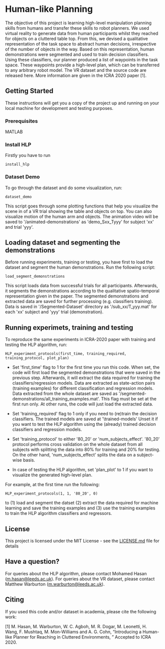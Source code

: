 # Human-like Planning

The objective of this project is learning high-level manipulation
planning skills from humans and transfer these skills to robot
planners. We used virtual reality to generate data from human
participants whilst they reached for objects on a cluttered table
top. From this, we devised a qualitative representation of the
task space to abstract human decisions, irrespective of the
number of objects in the way. Based on this representation,
human demonstrations were segmented and used to train
decision classifiers. Using these classifiers, our planner produced
a list of waypoints in the task space. These waypoints provide
a high-level plan, which can be transferred to any arbitrary
robot model. The VR dataset and the source code are released here. 
More information are given in the ICRA 2020 paper [1]. 


## Getting Started

These instructions will get you a copy of the project up and running on 
your local machine for development and testing purposes. 


### Prerequisites

MATLAB

### Install HLP 
Firstly you have to run

```
install_hlp 
```

### Dataset Demo

To go through the dataset and do some visualization, run: 

```
dataset_demo 
```
This script goes through some plotting functions that help you visualize 
the scene in of a VR trial showing the table and objects on top. 
You can also visualize motion of the human arm and objects. 
The animation video will be saved to '/animated-demonstrations' as 
'demo_Sxx_Tyyy' for subject 'xx' and trial 'yyy'.

## Loading dataset and segmenting the demonstrations
Before running experiments, training or testing, you have first to load 
the dataset and segment the human demonstrations. Run the following script:

```
load_segment_demonstrations
```

This script loads data from successful trials for all participants. 
Afterwards, it segments the demonstrations according to the qualitative 
spatio-temporal representation given in the paper. The segmented 
demonstrations and extracted data are saved for further processing 
(e.g. classifiers training). Data is saved in '/Segmented-Dataset' 
directory as '/sub_xx/T_yyy.mat' for each 'xx' subject and 'yyy' trial 
(demonstration).   


## Running experimets, training and testing
To reproduce the same experiments in ICRA-2020 paper with 
training and testing the HLP algorithm, run:

```
HLP_experiment_protocols(first_time, training_required, training_protocol, plot_plan)
```

* Set 'first_time' flag to 1 for the first time you run this code. When 
set, the code will first load the segmented demonstrations that were saved in 
the previous step. Afterwards, it will extract the data required for 
training the classifiers/regression models. Data are extracted as 
state-action pairs (training examples) for different classification and 
regression models. Data extracted from the whole dataset are saved as 
'/segmented-demonstrations/all_training_examples.mat'. This flag 
must be set at the first run only. At other runs, the code will just load 
the extracted data.

* Set 'training_required' flag to 1 only if you need to (re)train the 
decision classifiers. The trained models are saved at '\trained-models'
Unset it if you want to test the HLP algorithm using the (already) 
trained decision classifiers and regression models.  

* Set 'training_protocol' to either '80_20' or 'num_subjects_effect'. 
'80_20' protocol performs cross validation on the whole dataset from all 
subjects with splitting the data into 80% for training and 20% for testing.  On the other hand, 
'num_subjects_effect' splits the data on a subject-wise basis. 

* In case of testing the HLP algorithm, set 'plan_plot' to 1 if you want 
to visualize the generated high-level plan.

For example, at the first time run the following:
```
HLP_experiment_protocols(1, 1, '80_20', 0)
```
to (1) load and segment the datset (2) extract the 
data required for machine learning and save the training examples and (3) 
use the training examples to train the HLP algorithm 
classifiers and regressors.      

## License

This project is licensed under the MIT License - see the 
[LICENSE.md](LICENSE.md) file for details

## Have a question?
For queries about the HLP algorithm, please contact Mohamed Hasan (m.hasan@leeds.ac.uk).
For queries about the VR dataset, please contact Matthew Warburton (m.warburton@leeds.ac.uk).  
 
## Citing
If you used this code and/or dataset in academia, please cite the following work:  

[1] M. Hasan, M. Warburton, W. C. Agboh, M. R. Dogar, M. Leonetti, H. Wang, F. Mushtaq, M. Mon-Williams and A. G. Cohn, “Introducing a Human-like Planner for Reaching in Cluttered Environments, ” Accepted to ICRA 2020.


